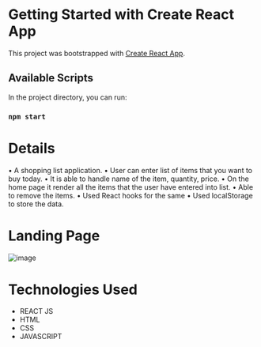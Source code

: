 # Getting Started with Create React App

This project was bootstrapped with [Create React App](https://github.com/facebook/create-react-app).

## Available Scripts

In the project directory, you can run:

### `npm start`

# Details
• A shopping list application.
• User can enter list of items that you want to buy today.
• It is able to handle name of the item, quantity, price.
• On the home page it render all the items that the user have entered into list.
• Able to remove the items.
• Used React hooks for the same
• Used localStorage to store the data.
# Landing Page
![image](https://user-images.githubusercontent.com/108619671/198845054-fa0669ac-3c89-4dc6-a35f-4271882f87d9.png)
# Technologies Used
* REACT JS
* HTML 
* CSS
* JAVASCRIPT
